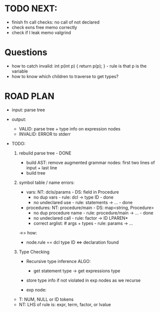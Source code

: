 # TODO NEXT:
- finish fn call checks: no call of not declared
- check exns free memo correctly
- check if I leak memo valgrind

# Questions
- how to catch invalid: int p(int p) { return p(p); } - rule is that p is the variable
- how to know which children to traverse to get types?

# ROAD PLAN
- input: parse tree
- output: 
    - VALID: parse tree + type info on expression nodes
    - INVALID: ERROR to stderr

- TODO:
    1. rebuild parse tree - DONE
        - build AST: remove augmented grammar nodes: first two lines of input + last line
        - build tree

    2. symbol table / name errors:
        - vars: NT: dcls/params - DS: field in Procedure
            - no dup vars - rule: dcl -> type ID - done
            - no undeclared use - rule: statements -> ... - done
        - procedures: NT: procedure/main - DS: map<string, Procedure>
            - no dup procedure name - rule: procedure/main -> ... - done
            - no undeclared call - rule: factor -> ID LPAREN*
            - correct arglist: # args + types - rule: params -> ...

        ->> how:
        - node.rule == dcl type ID <=> declaration found

    3. Type Checking
        - Recursive type inference ALGO:
            - get statement type -> get expressions type
        - store type info if not violated in exp nodes as we recurse

        - exp node:
    - T: NUM, NULL or ID tokens
    - NT: LHS of rule is: expr, term, factor, or lvalue
